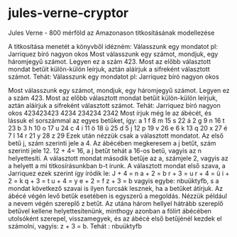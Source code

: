 # jules-verne-cryptor
Jules Verne - 800 mérföld az Amazonason titkosításának modellezése

A titkosítása menetét a könyvből idézném:
Válasszunk egy mondatot pl: Jarriquez bíró nagyon okos
Most válasszunk egy számot, mondjuk, egy háromjegyű számot. Legyen ez a szám 423. Most az előbb választott mondat betűit külön-külön leírjuk, aztán aláírjuk a sifreként választott számot.
Tehát:
Válasszunk egy mondatot pl: Jarriquez bíró nagyon okos


Most válasszunk egy számot, mondjuk, egy háromjegyű számot. Legyen ez a szám 423. Most az előbb választott mondat betűit külön-külön leírjuk, aztán aláírjuk a sifreként választott számot.
Tehát:
Jarriquez	bíró	nagyon	 okos
423423423	4234	234234	 2342
Most írjuk még le az ábécét, és lássuk el sorszámmal az egyes betűket, így:
a 1 f 8 m 15 s 22
á 2 g 9 n 16 t 23
b 3 h 10 o 17 u 24
c 4 i 11 ö 18 ü 25
d 5 j 12 p 19 v 26
e 6 k 13 q 20 x 27
é 7 l 14 r 21 y 28
z 29
Ezek után nézzük csak a választott mondatot. Az első betű j, szám szerinti jele a 4. Az ábécében megkeresem a j betűt, szám szerinti jele 12. 12 + 4= 16, a j betűt tehát a 16-os betű, vagyis az n helyettesíti. A választott mondat második betűje az a, számjele 2, vagyis az a helyett a mi titkosírásunkban b-t írunk.
A választott mondat első szava, a Jarriquez ezek szerint így íródik le:
J + 4 = n
a + 2 = b
r + 3 = u
r + 4 = ü
i + 2 = k
q + 3 = t
u + 4 = y
e + 2 = f
z + 3 = b
vagyis egybe: nbuüktyfb, s a mondat következő szavai is ilyen furcsák lesznek, ha a betűket átírjuk.
Az ábécé végén levő betűk esetében is egyszerű a megoldás. Nézzük például a nevem végén szereplő z betűt. Az utána három hellyel hátrább szereplő betűvel kellene helyettesítenünk, minthogy azonban a fölírt ábécében utolsóként szerepel, visszamegyek, és az ábécé első betűjénél kezdek el számolni, vagyis: z + 3 = b.
Tehát : nbuüktyfb
